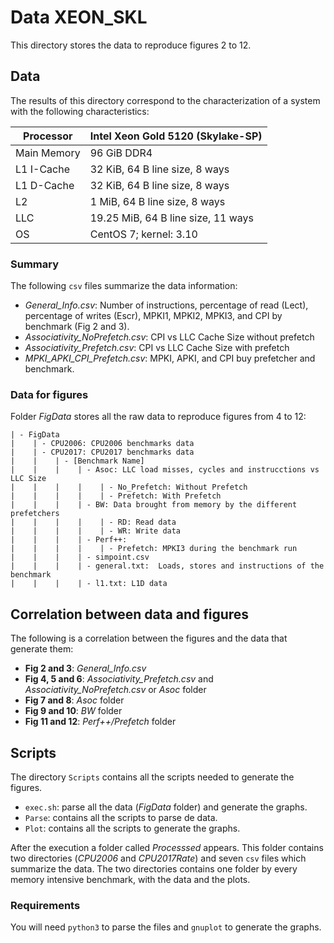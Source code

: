 # Data XEON\_SKL

This directory stores the data to reproduce figures 2 to 12.

## Data

The results of this directory correspond to the characterization of a system
with the following characteristics:

| Processor   | Intel Xeon Gold 5120 (Skylake-SP)  |
|-------------|------------------------------------|
| Main Memory | 96 GiB DDR4                        |
| L1 I-Cache  | 32 KiB, 64 B line size, 8 ways     |
| L1 D-Cache  | 32 KiB, 64 B line size, 8 ways     |
| L2          | 1 MiB, 64 B line size, 8 ways      |
| LLC         | 19.25 MiB, 64 B line size, 11 ways |
| OS          | CentOS 7; kernel: 3.10             |

### Summary

The following `csv` files summarize the data information:
- *General_Info.csv*: Number of instructions, percentage of read (Lect),
  percentage of writes (Escr), MPKI1, MPKI2, MPKI3, and CPI by benchmark (Fig 2
  and 3).
- *Associativity_NoPrefetch.csv*: CPI vs LLC Cache Size without prefetch
- *Associativity_Prefetch.csv*: CPI vs LLC Cache Size with prefetch
- *MPKI_APKI_CPI_Prefetch.csv*: MPKI, APKI, and CPI buy prefetcher and
  benchmark.

### Data for figures

Folder *FigData* stores all the raw data to reproduce figures from 4 to 12:

```
| - FigData
|    | - CPU2006: CPU2006 benchmarks data
|    | - CPU2017: CPU2017 benchmarks data
|    |    | - [Benchmark Name]
|    |    |    | - Asoc: LLC load misses, cycles and instrucctions vs LLC Size
|    |    |    |    | - No_Prefetch: Without Prefetch
|    |    |    |    | - Prefetch: With Prefetch
|    |    |    | - BW: Data brought from memory by the different prefetchers
|    |    |    |    | - RD: Read data
|    |    |    |    | - WR: Write data 
|    |    |    | - Perf++: 
|    |    |    |    | - Prefetch: MPKI3 during the benchmark run
|    |    |    | - simpoint.csv
|    |    |    | - general.txt:  Loads, stores and instructions of the benchmark
|    |    |    | - l1.txt: L1D data
```


## Correlation between data and figures

The following is a correlation between the figures and the data that generate
them:

- **Fig 2 and 3**: *General_Info.csv*
- **Fig 4, 5 and 6**: *Associativity_Prefetch.csv* and *Associativity_NoPrefetch.csv*
  or *Asoc* folder
- **Fig 7 and 8**: *Asoc* folder
- **Fig 9 and 10**: *BW* folder
- **Fig 11 and 12**: *Perf++/Prefetch* folder

## Scripts

The directory `Scripts` contains all the scripts needed to generate the
figures.

- `exec.sh`: parse all the data (*FigData* folder) and generate the graphs.
- `Parse`: contains all the scripts to parse de data.
- `Plot`: contains all the scripts to generate the graphs.

After the execution a folder called *Processsed* appears. This folder contains
two directories (*CPU2006* and *CPU2017Rate*) and seven `csv` files which
summarize the data. The two directories contains one folder by every memory
intensive benchmark, with the data and the plots.

### Requirements

You will need `python3` to parse the files and `gnuplot` to generate the graphs.
